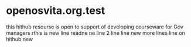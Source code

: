 openosvita.org.test
===================
this hithub resourse is open to support of developing courseware for Gov managers
rthis is new line
readne ne line 2
line
line
new more lines
line on hithub new
